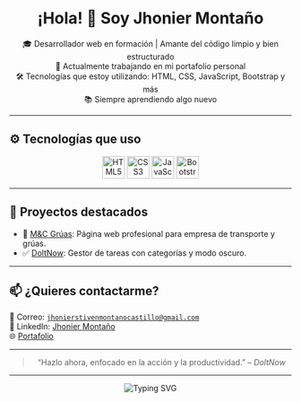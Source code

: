 <h1 align="center">¡Hola! 👋 Soy Jhonier Montaño</h1>

<p align="center">
  🎓 Desarrollador web en formación | Amante del código limpio y bien estructurado<br>
  🚀 Actualmente trabajando en mi portafolio personal<br>
  🛠️ Tecnologías que estoy utilizando: HTML, CSS, JavaScript, Bootstrap y más<br>
  📚 Siempre aprendiendo algo nuevo
</p>

---

<h2>⚙️ Tecnologías que uso</h2>
<div align="center">
  <img src="https://cdn.jsdelivr.net/gh/devicons/devicon/icons/html5/html5-original.svg" height="40" alt="HTML5" />
  <img src="https://cdn.jsdelivr.net/gh/devicons/devicon/icons/css3/css3-original.svg" height="40" alt="CSS3" />
  <img src="https://cdn.jsdelivr.net/gh/devicons/devicon/icons/javascript/javascript-original.svg" height="40" alt="JavaScript" />
  <img src="https://cdn.jsdelivr.net/gh/devicons/devicon/icons/bootstrap/bootstrap-original.svg" height="40" alt="Bootstrap" />
</div>


---

## 💼 Proyectos destacados

- 🚗 [M&C Grúas](https://github.com/Jhonier1227/MCgruas): Página web profesional para empresa de transporte y grúas.
- ✅ [DoltNow](https://github.com/Jhonier1227/DoltNow): Gestor de tareas con categorías y modo oscuro.

---

## 📫 ¿Quieres contactarme?

📧 Correo: [`jhonierstivenmontanocastillo@gmail.com`](mailto:jhonierstivenmontanocastillo@gmail.com)  
💼 LinkedIn: [Jhonier Montaño](https://www.linkedin.com/in/jhonier-stiven-monta%C3%B1o-castillo-610271346/)  
🌐 [Portafolio]( https://jhonier1227.github.io/Portafolio/) 

---

<blockquote align="center">
  “Hazlo ahora, enfocado en la acción y la productividad.” – <i>DoltNow</i>
</blockquote>

---

<div align="center">
  <img src="https://readme-typing-svg.demolab.com?font=Fira+Code&weight=500&size=24&pause=1000&color=FF3E00&center=true&vCenter=true&width=435&lines=Bienvenido+a+mi+GitHub!;Explora+mis+proyectos;Conecta+conmigo" alt="Typing SVG" />
</div>

